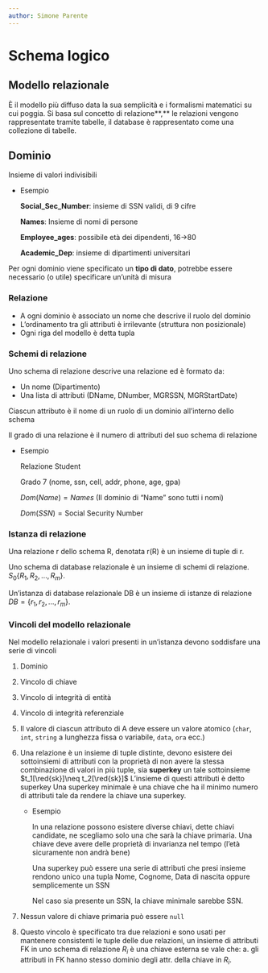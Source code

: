 ```yaml
---
author: Simone Parente
---
```

# Schema logico

## **Modello** relazionale


È il modello più diffuso data la sua semplicità e i formalismi matematici su cui poggia. Si basa sul concetto di relazione**,** le relazioni vengono rappresentate tramite tabelle, il database è rappresentato come una collezione di tabelle.

## Dominio

Insieme di valori indivisibili

- Esempio
    
    **Social_Sec_Number**: insieme di SSN validi, di 9 cifre
    
    **Names**: Insieme di nomi di persone
    
    **Employee_ages**: possibile età dei dipendenti, 16→80
    
    **Academic_Dep**: insieme di dipartimenti universitari
    

Per ogni dominio viene specificato un **tipo di dato**, potrebbe essere necessario (o utile) specificare un’unità di misura

### Relazione

- A ogni dominio è associato un nome che descrive il ruolo del dominio
- L’ordinamento tra gli attributi è irrilevante (struttura non posizionale)
- Ogni riga del modello è detta tupla

### Schemi di relazione

Uno schema di relazione descrive una relazione ed è formato da:

- Un nome (Dipartimento)
- Una lista di attributi (DName, DNumber, MGRSSN, MGRStartDate)

Ciascun attributo è il nome di un ruolo di un dominio all’interno dello schema

Il grado di una relazione è il numero di attributi del suo schema di relazione

- Esempio
    
    Relazione Student
    
    Grado 7 (nome, ssn, cell, addr, phone, age, gpa)
    
    $Dom(Name)=Names$ (Il dominio di “Name” sono tutti i nomi)
    
    $Dom(SSN)=\text{Social Security Number}$
    

### Istanza di relazione

Una relazione r dello schema R, denotata r(R) è un insieme di tuple di r.

Uno schema di database relazionale è un insieme di schemi di relazione. $S_0\{ R_1,R_2,\ldots,R_m \}$.

Un’istanza di database relazionale DB è un insieme di istanze di relazione $DB=\{r_1,r_2,\ldots,r_m\}$.

### Vincoli del modello relazionale

Nel modello relazionale i valori presenti in un’istanza devono soddisfare una serie di vincoli

1. Dominio
2. Vincolo di chiave
3. Vincolo di integrità di entità
4. Vincolo di integrità referenziale

1. Il valore di ciascun attributo di A deve essere un valore atomico (`char`, `int`, `string` a lunghezza fissa o variabile, `data`, `ora` ecc.)
2. Una relazione è un insieme di tuple distinte, devono esistere dei sottoinsiemi di attributi con la proprietà di non avere la stessa combinazione di valori in più tuple, sia **superkey** un tale sottoinsieme $t_1[\red{sk}]\neq t_2[\red{sk}]$
L’insieme di questi attributi è detto superkey
Una superkey minimale è una chiave che ha il minimo numero di attributi tale da rendere la chiave una superkey.
    - Esempio
        
        In una relazione possono esistere diverse chiavi, dette chiavi candidate, ne scegliamo solo una che sarà la chiave primaria.
        Una chiave deve avere delle proprietà di invarianza nel tempo (l’età sicuramente non andrà bene)
        
        Una superkey può essere una serie di attributi che presi insieme rendono unico una tupla
        Nome, Cognome, Data di nascita oppure semplicemente un SSN
        
        Nel caso sia presente un SSN, la chiave minimale sarebbe SSN.
        
3. Nessun valore di chiave primaria può essere `null`
4. Questo vincolo è specificato tra due relazioni e sono usati per mantenere consistenti le tuple delle due relazioni,  un insieme di attributi FK in uno schema di relazione $R_i$ è una chiave esterna se vale che: a. gli attributi in FK hanno stesso dominio degli attr. della chiave in $R_i$.